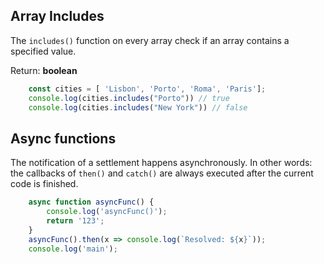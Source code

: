 ## Array Includes
The `includes()` function on every array check if an array contains a specified value.

Return: **boolean**

```js
    const cities = [ 'Lisbon', 'Porto', 'Roma', 'Paris'];
    console.log(cities.includes("Porto")) // true
    console.log(cities.includes("New York")) // false
```

## Async functions
The notification of a settlement happens asynchronously.
In other words: the callbacks of `then()` and `catch()` are always executed after the current code is finished.

```js
    async function asyncFunc() {
        console.log('asyncFunc()');
        return '123';
    }
    asyncFunc().then(x => console.log(`Resolved: ${x}`));
    console.log('main');
```
